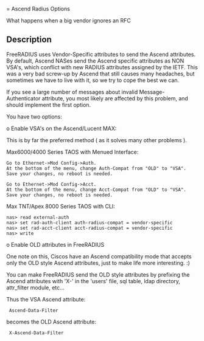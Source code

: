 = Ascend Radius Options

What happens when a big vendor ignores an RFC

## Description

  FreeRADIUS uses Vendor-Specific attributes to send the Ascend attributes.
By default, Ascend NASes send the Ascend specific attributes as NON VSA's,
which conflict with new RADIUS attributes assigned by the IETF.  This was
a very bad screw-up by Ascend that still causes many headaches, but sometimes
we have to live with it, so we try to cope the best we can.

  If you see a large number of messages about invalid Message-Authenticator
attribute, you most likely are affected by this problem, and should implement
the first option.

You have two options:

o Enable VSA's on the Ascend/Lucent MAX:

  This is by far the preferred method ( as it solves many other problems ).

  Max6000/4000 Series TAOS with Menued Interface:

    Go to Ethernet->Mod Config->Auth.
    At the bottom of the menu, change Auth-Compat from "OLD" to "VSA".
    Save your changes, no reboot is needed.

    Go to Ethernet->Mod Config->Acct.
    At the bottom of the menu, change Acct-Compat from "OLD" to "VSA".
    Save your changes, no reboot is needed.

  Max TNT/Apex 8000 Series TAOS with CLI:

    nas> read external-auth
    nas> set rad-auth-client auth-radius-compat = vendor-specific
    nas> set rad-acct-client acct-radius-compat = vendor-specific
    nas> write

o Enable OLD attributes in FreeRADIUS

  One note on this, Ciscos have an Ascend compatibility mode that
  accepts only the OLD style Ascend attributes, just to make life more
  interesting.  :)

  You can make FreeRADIUS send the OLD style attributes by prefixing the
  Ascend attributes with 'X-' in the 'users' file, sql table, ldap directory,
  attr_filter module, etc...

  Thus the VSA Ascend attribute:

     Ascend-Data-Filter

  becomes the OLD Ascend attribute:

     X-Ascend-Data-Filter
